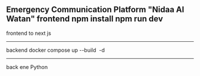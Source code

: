Emergency Communication Platform "Nidaa Al Watan"
frontend 
npm install 
npm run dev
---------------------

frontend to next js 

-----------
backend 
docker compose up --build  -d


--------------
back ene 
Python
